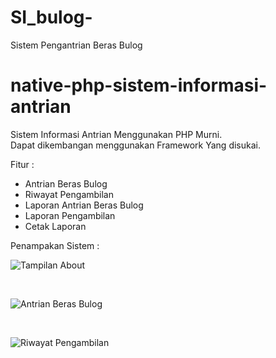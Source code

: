 # SI_bulog-
Sistem Pengantrian Beras Bulog
# native-php-sistem-informasi-antrian
Sistem Informasi Antrian Menggunakan PHP Murni. <br>
Dapat dikembangan menggunakan Framework Yang disukai.

Fitur :
- Antrian Beras Bulog
- Riwayat Pengambilan
- Laporan Antrian Beras Bulog
- Laporan Pengambilan
- Cetak Laporan 

Penampakan Sistem :

![Tampilan About](https://raw.githubusercontent.com/developerkampoeng/native-php-sistem-informasi-antrian/master/Screenshoot/BULOG1.png)

<br>

![Antrian Beras Bulog](https://raw.githubusercontent.com/developerkampoeng/native-php-sistem-informasi-antrian/master/Screenshoot/BULOG2.png)

<br>

![Riwayat Pengambilan](https://raw.githubusercontent.com/developerkampoeng/native-php-sistem-informasi-antrian/master/Screenshoot/BULOG3.png)
